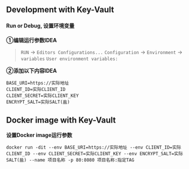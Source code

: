 ## Development with Key-Vault 
#### Run or Debug, 设置环境变量
**①编辑运行参数IDEA**
>`RUN` -> `Editors Configurations...`
>`Configuration` -> `Environment` -> `variables`
>`User environment variables:`

**②添加以下内容IDEA**
```textmate
BASE_URI=https://实际地址
CLIENT_ID=实际CLIENT_ID
CLIENT_SECRET=实际CLIENT_KEY
ENCRYPT_SALT=实际SALT(盐)
```

## Docker image with Key-Vault
**设置Docker image运行参数**
```textmate
docker run -dit --env BASE_URI=https://实际地址 --env CLIENT_ID=实际CLIENT_ID --env CLIENT_SECRET=实际CLIENT_KEY --env ENCRYPT_SALT=实际SALT(盐) --name 项目名称 -p 80:8080 项目名称:指定TAG
```

